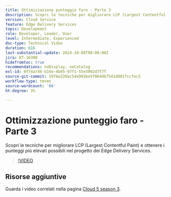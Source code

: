 ```yaml
---
title: Ottimizzazione punteggio faro - Parte 3
description: Scopri le tecniche per migliorare LCP (Largest Contentful Paint) e ottenere i punteggi più elevati possibili nel progetto dei Edge Delivery Services.
version: Cloud Service
feature: Edge Delivery Services
topic: Development
role: Developer, Leader, User
level: Intermediate, Experienced
doc-type: Technical Video
duration: 616
last-substantial-update: 2024-10-08T00:00:00Z
jira: KT-16300
hidefromtoc: true
recommendations: noDisplay, noCatalog
exl-id: 0f74a746-b16e-4b95-97f1-55e3002d7f7f
source-git-commit: 5976e220ac54e901be5f064dbf541d901fccfec5
workflow-type: tm+mt
source-wordcount: '66'
ht-degree: 3%

---
```


# Ottimizzazione punteggio faro - Parte 3

Scopri le tecniche per migliorare LCP (Largest Contentful Paint) e ottenere i punteggi più elevati possibili nel progetto dei Edge Delivery Services.

>[!VIDEO](https://video.tv.adobe.com/v/3435001/?learn=on)

## Risorse aggiuntive

Guarda i video correlati nella pagina [Cloud 5 season 3](../cloud5-season-3.md).
